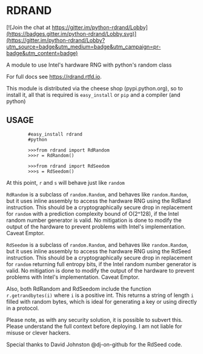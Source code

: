 RDRAND
======

[![Join the chat at https://gitter.im/python-rdrand/Lobby](https://badges.gitter.im/python-rdrand/Lobby.svg)](https://gitter.im/python-rdrand/Lobby?utm_source=badge&utm_medium=badge&utm_campaign=pr-badge&utm_content=badge)

A module to use Intel's hardware RNG with python's random class

For full docs see https://rdrand.rtfd.io.

This module is distributed via the cheese shop (pypi.python.org), so to install it,
all that is required is ``easy_install``  or ``pip`` and a compiler (and python)

USAGE
-----

            #easy_install rdrand
            #python

            >>>from rdrand import RdRandom
            >>>r = RdRandom()

            >>>from rdrand import RdSeedom
            >>>s = RdSeedom()

At this point, ``r`` and ``s`` will behave just like ``random``

``RdRandom`` is a subclass of ``random.Random``, and behaves like ``random.Random``,
 but it uses inline assembly to access the hardware RNG using the RdRand instruction. This should be
a cryptographically secure drop in replacement for ``random`` with a prediction complexity bound of O(2^128), if the Intel random number
generator is valid. No mitigation is done to modify the output of the hardware to prevent problems with Intel's implementation. Caveat Emptor.

``RdSeedom`` is a subclass of ``random.Random``, and behaves like ``random.Random``,
 but it uses inline assembly to access the hardware RNG using the RdSeed instruction. This should be
a cryptographically secure drop in replacement for ``random`` returning full entropy bits, if the Intel random number
generator is valid. No mitigation is done to modify the output of the hardware to prevent problems with Intel's implementation. Caveat Emptor.

Also, both RdRandom and RdSeedom include the function ``r.getrandbytes(i)`` where ``i`` is a positive int. This returns a string
of length ``i`` filled with random bytes, which is ideal for generating a key or using directly in a protocol.

Please note, as with any security solution, it is possible to subvert this. Please understand the full context before deploying. I am not liable for misuse or clever hackers.

Special thanks to David Johnston @dj-on-github for the RdSeed code.
